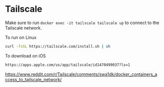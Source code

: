 # Tailscale

Make sure to run `docker exec -it tailscale tailscale up` to connect to the Tailscale network. 

To run on Linux

```bash
curl -fsSL https://tailscale.com/install.sh | sh
```

To download on iOS

```bash
https://apps.apple.com/us/app/tailscale/id1470499037?ls=1
```

https://www.reddit.com/r/Tailscale/comments/swa1dk/docker_containers_access_to_tailscale_network/
